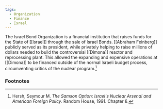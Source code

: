 ```yaml
---
tags:
  - Organization
  - Finance
  - Israel
---
```

The Israel Bond Organization is a financial institution that raises funds for the State of [[Israel]] through the sale of Israel Bonds. [[Abraham Feinberg]] publicly served as its president, while privately helping to raise millions of dollars needed to build the controversial [[Dimona]] reactor and reprocessing plant. This allowed the expanding and expensive operations at [[Dimona]] to be financed outside of the normal Israeli budget process, circumventing critics of the nuclear program.[^1]

### Footnotes

[^1]: Hersh, Seymour M. *The Samson Option: Israel's Nuclear Arsenal and American Foreign Policy*. Random House, 1991. Chapter 8.